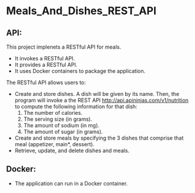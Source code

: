 # Meals_And_Dishes_REST_API

## API:
This project implenets a RESTful API for meals.
- It invokes a RESTful API.
- It provides a RESTful API.
- It uses Docker containers to package the application.

The RESTful API allows users to:
- Create and store dishes.
  A dish will be given by its name. Then, the program will invoke a the REST API http://api.apininjas.com/v1/nutrition to compute the following information for that dish:
  1. The number of calories.
  2. The serving size (in grams).
  3. The amount of sodium (in mg).
  4. The amount of sugar (in grams).
- Create and store meals by specifying the 3 dishes that comprise that meal (appetizer, main*, dessert).
- Retrieve, update, and delete dishes and meals.

## Docker:
- The application can run in a Docker container.


